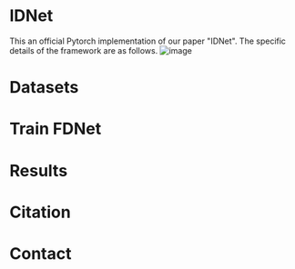 # IDNet
This an official Pytorch implementation of our paper "IDNet". The specific details of the framework are as follows.
![image]([https://github.com/ZhiliangMa/MPU6500-HMC5983-AK8975-BMP280-MS5611-10DOF-IMU-PCB/blob/main/img/IMU-V5-TOP.jpg](https://github.com/ZhaoYuQing01/IDNet/blob/main/figure/IDNet.png))
# Datasets
# Train FDNet
# Results
# Citation
# Contact
